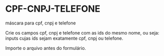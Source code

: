 # CPF-CNPJ-TELEFONE
máscara para cpf, cnpj e telefone

Crie os campos cpf, cnpj e telefone com as ids do mesmo nome, ou seja:
inputs cujas ids sejam exatamente cpf, cnpj ou telefone. 

Importe o arquivo antes do formulário. 

